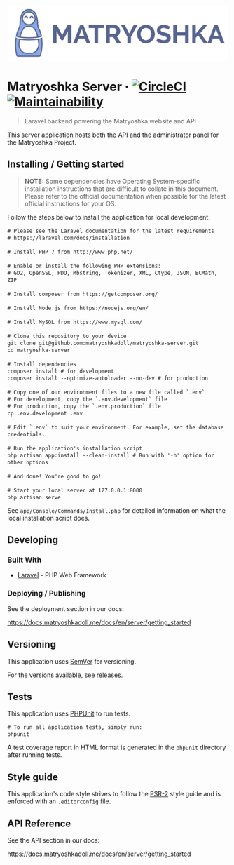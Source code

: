 ![Matryoshka Logo](./public/images/brand/256h/Logo_x256.png)

# Matryoshka Server &middot; [![CircleCI](https://circleci.com/gh/matryoshkadoll/matryoshka-server.svg?style=svg)](https://circleci.com/gh/matryoshkadoll/matryoshka-server) [![Maintainability](https://api.codeclimate.com/v1/badges/017b845d676b8e20e28f/maintainability)](https://codeclimate.com/github/matryoshkadoll/matryoshka-server/maintainability)

> Laravel backend powering the Matryoshka website and API

This server application hosts both the API and the administrator panel for the Matryoshka Project.

## Installing / Getting started

> **NOTE:** Some dependencies have Operating System-specific installation instructions that are difficult to collate in this document. Please refer to the official documentation when possible for the latest official instructions for your OS.

Follow the steps below to install the application for local development:

```shell
# Please see the Laravel documentation for the latest requirements
# https://laravel.com/docs/installation

# Install PHP 7 from http://www.php.net/

# Enable or install the following PHP extensions:
# GD2, OpenSSL, PDO, Mbstring, Tokenizer, XML, Ctype, JSON, BCMath, ZIP

# Install composer from https://getcomposer.org/

# Install Node.js from https://nodejs.org/en/

# Install MySQL from https://www.mysql.com/

# Clone this repository to your device
git clone git@github.com:matryoshkadoll/matryoshka-server.git
cd matryoshka-server

# Install dependencies
composer install # for development
composer install --optimize-autoloader --no-dev # for production

# Copy one of our environment files to a new file called `.env`
# For development, copy the `.env.development` file
# For production, copy the `.env.production` file
cp .env.development .env

# Edit `.env` to suit your environment. For example, set the database credentials.

# Run the application's installation script
php artisan app:install --clean-install # Run with '-h' option for other options

# And done! You're good to go!

# Start your local server at 127.0.0.1:8000
php artisan serve
```

See `app/Console/Commands/Install.php` for detailed information on what the local installation script does.

## Developing

### Built With

-   [Laravel](https://laravel.com/) - PHP Web Framework

### Deploying / Publishing

See the deployment section in our docs:

https://docs.matryoshkadoll.me/docs/en/server/getting_started

## Versioning

This application uses [SemVer](http://semver.org/) for versioning.

For the versions available, see [releases](/releases).

## Tests

This application uses [PHPUnit](https://phpunit.de/) to run tests.

```shell
# To run all application tests, simply run:
phpunit
```

A test coverage report in HTML format is generated in the `phpunit` directory after running tests.

## Style guide

This application's code style strives to follow the [PSR-2](https://www.php-fig.org/psr/psr-2/) style guide and is enforced with an `.editorconfig` file.

## API Reference

See the API section in our docs:

https://docs.matryoshkadoll.me/docs/en/server/getting_started
